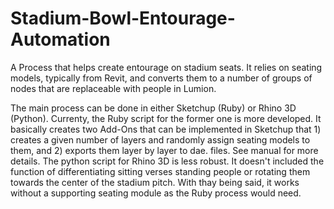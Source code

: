 # Stadium-Bowl-Entourage-Automation
A Process that helps create entourage on stadium seats. 
It relies on seating models, typically from Revit, and converts them to a number of groups of nodes that are replaceable with people in Lumion.

The main process can be done in either Sketchup (Ruby) or Rhino 3D (Python). 
Currenty, the Ruby script for the former one is more developed.
It basically creates two Add-Ons that can be implemented in Sketchup that 1) creates a given number of layers and randomly assign seating models to them, and 2) exports them layer by layer to dae. files.
See manual for more details.
The python script for Rhino 3D is less robust. It doesn't included the function of differentiating sitting verses standing people or rotating them towards the center of the stadium pitch. With thay being said, it works without a supporting seating module as the Ruby process would need. 
